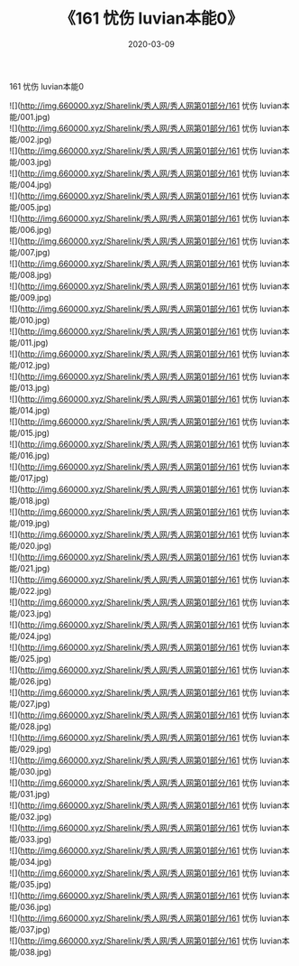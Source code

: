 ﻿---
layout: post
title:  《161 忧伤 luvian本能0》
date:   2020-03-09
img: http://img.660000.xyz/Sharelink/秀人网/秀人网第01部分/161 忧伤 luvian本能0/000.jpg
categories: [美女, 清纯, 唯美]
---

161 忧伤 luvian本能0

  ![](http://img.660000.xyz/Sharelink/秀人网/秀人网第01部分/161 忧伤 luvian本能/001.jpg) <br> ![](http://img.660000.xyz/Sharelink/秀人网/秀人网第01部分/161 忧伤 luvian本能/002.jpg) <br> ![](http://img.660000.xyz/Sharelink/秀人网/秀人网第01部分/161 忧伤 luvian本能/003.jpg) <br> ![](http://img.660000.xyz/Sharelink/秀人网/秀人网第01部分/161 忧伤 luvian本能/004.jpg) <br> ![](http://img.660000.xyz/Sharelink/秀人网/秀人网第01部分/161 忧伤 luvian本能/005.jpg) <br> ![](http://img.660000.xyz/Sharelink/秀人网/秀人网第01部分/161 忧伤 luvian本能/006.jpg) <br> ![](http://img.660000.xyz/Sharelink/秀人网/秀人网第01部分/161 忧伤 luvian本能/007.jpg) <br> ![](http://img.660000.xyz/Sharelink/秀人网/秀人网第01部分/161 忧伤 luvian本能/008.jpg) <br> ![](http://img.660000.xyz/Sharelink/秀人网/秀人网第01部分/161 忧伤 luvian本能/009.jpg) <br> ![](http://img.660000.xyz/Sharelink/秀人网/秀人网第01部分/161 忧伤 luvian本能/010.jpg) <br> ![](http://img.660000.xyz/Sharelink/秀人网/秀人网第01部分/161 忧伤 luvian本能/011.jpg) <br> ![](http://img.660000.xyz/Sharelink/秀人网/秀人网第01部分/161 忧伤 luvian本能/012.jpg) <br> ![](http://img.660000.xyz/Sharelink/秀人网/秀人网第01部分/161 忧伤 luvian本能/013.jpg) <br> ![](http://img.660000.xyz/Sharelink/秀人网/秀人网第01部分/161 忧伤 luvian本能/014.jpg) <br> ![](http://img.660000.xyz/Sharelink/秀人网/秀人网第01部分/161 忧伤 luvian本能/015.jpg) <br> ![](http://img.660000.xyz/Sharelink/秀人网/秀人网第01部分/161 忧伤 luvian本能/016.jpg) <br> ![](http://img.660000.xyz/Sharelink/秀人网/秀人网第01部分/161 忧伤 luvian本能/017.jpg) <br> ![](http://img.660000.xyz/Sharelink/秀人网/秀人网第01部分/161 忧伤 luvian本能/018.jpg) <br> ![](http://img.660000.xyz/Sharelink/秀人网/秀人网第01部分/161 忧伤 luvian本能/019.jpg) <br> ![](http://img.660000.xyz/Sharelink/秀人网/秀人网第01部分/161 忧伤 luvian本能/020.jpg) <br> ![](http://img.660000.xyz/Sharelink/秀人网/秀人网第01部分/161 忧伤 luvian本能/021.jpg) <br> ![](http://img.660000.xyz/Sharelink/秀人网/秀人网第01部分/161 忧伤 luvian本能/022.jpg) <br> ![](http://img.660000.xyz/Sharelink/秀人网/秀人网第01部分/161 忧伤 luvian本能/023.jpg) <br> ![](http://img.660000.xyz/Sharelink/秀人网/秀人网第01部分/161 忧伤 luvian本能/024.jpg) <br> ![](http://img.660000.xyz/Sharelink/秀人网/秀人网第01部分/161 忧伤 luvian本能/025.jpg) <br> ![](http://img.660000.xyz/Sharelink/秀人网/秀人网第01部分/161 忧伤 luvian本能/026.jpg) <br> ![](http://img.660000.xyz/Sharelink/秀人网/秀人网第01部分/161 忧伤 luvian本能/027.jpg) <br> ![](http://img.660000.xyz/Sharelink/秀人网/秀人网第01部分/161 忧伤 luvian本能/028.jpg) <br> ![](http://img.660000.xyz/Sharelink/秀人网/秀人网第01部分/161 忧伤 luvian本能/029.jpg) <br> ![](http://img.660000.xyz/Sharelink/秀人网/秀人网第01部分/161 忧伤 luvian本能/030.jpg) <br> ![](http://img.660000.xyz/Sharelink/秀人网/秀人网第01部分/161 忧伤 luvian本能/031.jpg) <br> ![](http://img.660000.xyz/Sharelink/秀人网/秀人网第01部分/161 忧伤 luvian本能/032.jpg) <br> ![](http://img.660000.xyz/Sharelink/秀人网/秀人网第01部分/161 忧伤 luvian本能/033.jpg) <br> ![](http://img.660000.xyz/Sharelink/秀人网/秀人网第01部分/161 忧伤 luvian本能/034.jpg) <br> ![](http://img.660000.xyz/Sharelink/秀人网/秀人网第01部分/161 忧伤 luvian本能/035.jpg) <br> ![](http://img.660000.xyz/Sharelink/秀人网/秀人网第01部分/161 忧伤 luvian本能/036.jpg) <br> ![](http://img.660000.xyz/Sharelink/秀人网/秀人网第01部分/161 忧伤 luvian本能/037.jpg) <br> ![](http://img.660000.xyz/Sharelink/秀人网/秀人网第01部分/161 忧伤 luvian本能/038.jpg) <br>
